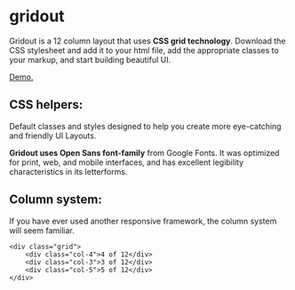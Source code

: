 # gridout
Gridout is a 12 column layout that uses **CSS grid technology**.
Download the CSS stylesheet and add it to your html file, add the appropriate classes to your markup, and start building beautiful UI.

[Demo.](https://gridout.github.io/)

## CSS helpers:

Default classes and styles designed to help you create more eye-catching and friendly UI Layouts.

**Gridout uses Open Sans font-family** from Google Fonts.
It was optimized for print, web, and mobile interfaces, and has excellent legibility characteristics in its letterforms. 

## Column system:
If you have ever used another responsive framework, the column system will seem familiar.

```
<div class="grid">
    <div class="col-4">4 of 12</div>
    <div class="col-3">3 of 12</div>
    <div class="col-5">5 of 12</div>
</div>
```

